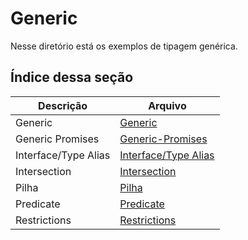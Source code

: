 # Generic

Nesse diretório está os exemplos de tipagem genérica.

## __Índice dessa seção__

| Descrição | Arquivo |
|-----------|---------|
|Generic | [Generic](https://github.com/juliofilizzola/typescript_studies/blob/main/Generic/src/generic/generic.ts)|
|Generic Promises| [Generic-Promises](https://github.com/juliofilizzola/typescript_studies/blob/main/Generic/src/generic/generic-promises.ts)|
| Interface/Type Alias | [Interface/Type Alias](https://github.com/juliofilizzola/typescript_studies/blob/main/Generic/src/generic/interface-type-alias.ts)|
|Intersection | [Intersection](https://github.com/juliofilizzola/typescript_studies/blob/main/Generic/src/generic/intersection.ts)|
|Pilha | [Pilha](https://github.com/juliofilizzola/typescript_studies/blob/main/Generic/src/generic/pilha.ts)|
|Predicate | [Predicate](https://github.com/juliofilizzola/typescript_studies/blob/main/Generic/src/generic/predicate.ts)|
|Restrictions | [Restrictions](https://github.com/juliofilizzola/typescript_studies/blob/main/Generic/src/generic/restrictions.ts)|
